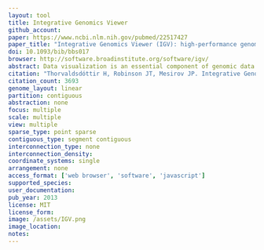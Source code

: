 ```yaml
---
layout: tool 
title: Integrative Genomics Viewer
github_account: 
paper: https://www.ncbi.nlm.nih.gov/pubmed/22517427
paper_title: "Integrative Genomics Viewer (IGV): high-performance genomics data visualization and exploration."
doi: 10.1093/bib/bbs017
browser: http://software.broadinstitute.org/software/igv/
abstract: Data visualization is an essential component of genomic data analysis. However, the size and diversity of the data sets produced by today's sequencing and array-based profiling methods present major challenges to visualization tools. The Integrative Genomics Viewer (IGV) is a high-performance viewer that efficiently handles large heterogeneous data sets, while providing a smooth and intuitive user experience at all levels of genome resolution. A key characteristic of IGV is its focus on the integrative nature of genomic studies, with support for both array-based and next-generation sequencing data, and the integration of clinical and phenotypic data. Although IGV is often used to view genomic data from public sources, its primary emphasis is to support researchers who wish to visualize and explore their own data sets or those from colleagues. To that end, IGV supports flexible loading of local and remote data sets, and is optimized to provide high-performance data visualization and exploration on standard desktop systems. IGV is freely available for download from http://www.broadinstitute.org/igv, under a GNU LGPL open-source license.
citation: "Thorvaldsdóttir H, Robinson JT, Mesirov JP. Integrative Genomics Viewer (IGV): high-performance genomics data visualization and exploration. Brief Bioinform. 2013;14: 178–192."
citation_count: 3693
genome_layout: linear
partition: contiguous
abstraction: none
focus: multiple
scale: multiple
view: multiple
sparse_type: point sparse
contiguous_type: segment contiguous
interconnection_type: none
interconnection_density: 
coordinate_systems: single
arrangement: none
access_format: ['web browser', 'software', 'javascript']
supported_species: 
user_documentation: 
pub_year: 2013
license: MIT
license_form: 
image: /assets/IGV.png
image_location: 
notes: 
---
```

